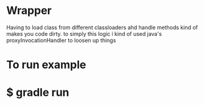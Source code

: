 
# Wrapper

Having to load class from different classloaders ahd handle methods kind of makes you code dirty. to simply this logic i kind of used java's proxyInvocationHandler to loosen up things

# To run example 

# $ gradle run

